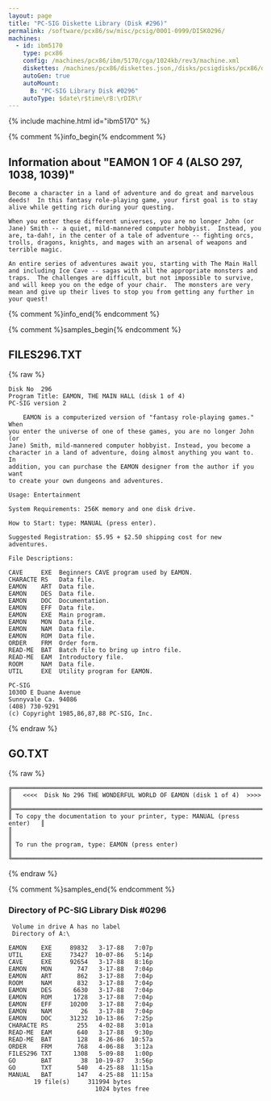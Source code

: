 ```yaml
---
layout: page
title: "PC-SIG Diskette Library (Disk #296)"
permalink: /software/pcx86/sw/misc/pcsig/0001-0999/DISK0296/
machines:
  - id: ibm5170
    type: pcx86
    config: /machines/pcx86/ibm/5170/cga/1024kb/rev3/machine.xml
    diskettes: /machines/pcx86/diskettes.json,/disks/pcsigdisks/pcx86/diskettes.json
    autoGen: true
    autoMount:
      B: "PC-SIG Library Disk #0296"
    autoType: $date\r$time\rB:\rDIR\r
---
```


{% include machine.html id="ibm5170" %}

{% comment %}info_begin{% endcomment %}

## Information about "EAMON 1 OF 4 (ALSO 297, 1038, 1039)"

    Become a character in a land of adventure and do great and marvelous
    deeds!  In this fantasy role-playing game, your first goal is to stay
    alive while getting rich during your questing.
    
    When you enter these different universes, you are no longer John (or
    Jane) Smith -- a quiet, mild-mannered computer hobbyist.  Instead, you
    are, ta-dah!, in the center of a tale of adventure -- fighting orcs,
    trolls, dragons, knights, and mages with an arsenal of weapons and
    terrible magic.
    
    An entire series of adventures await you, starting with The Main Hall
    and including Ice Cave -- sagas with all the appropriate monsters and
    traps.  The challenges are difficult, but not impossible to survive,
    and will keep you on the edge of your chair.  The monsters are very
    mean and give up their lives to stop you from getting any further in
    your quest!
{% comment %}info_end{% endcomment %}

{% comment %}samples_begin{% endcomment %}

## FILES296.TXT

{% raw %}
```
Disk No  296
Program Title: EAMON, THE MAIN HALL (disk 1 of 4)
PC-SIG version 2

    EAMON is a computerized version of "fantasy role-playing games." When
you enter the universe of one of these games, you are no longer John (or
Jane) Smith, mild-mannered computer hobbyist. Instead, you become a
character in a land of adventure, doing almost anything you want to. In
addition, you can purchase the EAMON designer from the author if you want
to create your own dungeons and adventures.

Usage: Entertainment

System Requirements: 256K memory and one disk drive.

How to Start: type: MANUAL (press enter).

Suggested Registration: $5.95 + $2.50 shipping cost for new adventures.

File Descriptions:

CAVE     EXE  Beginners CAVE program used by EAMON.
CHARACTE RS   Data file.
EAMON    ART  Data file.
EAMON    DES  Data file.
EAMON    DOC  Documentation.
EAMON    EFF  Data file.
EAMON    EXE  Main program.
EAMON    MON  Data file.
EAMON    NAM  Data file.
EAMON    ROM  Data file.
ORDER    FRM  Order form.
READ-ME  BAT  Batch file to bring up intro file.
READ-ME  EAM  Introductory file.
ROOM     NAM  Data file.
UTIL     EXE  Utility program for EAMON.

PC-SIG
1030D E Duane Avenue
Sunnyvale Ca. 94086
(408) 730-9291
(c) Copyright 1985,86,87,88 PC-SIG, Inc.

```
{% endraw %}

## GO.TXT

{% raw %}
```
╔═════════════════════════════════════════════════════════════════════════╗
║   <<<<  Disk No 296 THE WONDERFUL WORLD OF EAMON (disk 1 of 4)  >>>>    ║
╠═════════════════════════════════════════════════════════════════════════╣
║ To copy the documentation to your printer, type: MANUAL (press enter)   ║
║                                                                         ║
║ To run the program, type: EAMON (press enter)                           ║
╚═════════════════════════════════════════════════════════════════════════╝
```
{% endraw %}

{% comment %}samples_end{% endcomment %}

### Directory of PC-SIG Library Disk #0296

     Volume in drive A has no label
     Directory of A:\

    EAMON    EXE     89832   3-17-88   7:07p
    UTIL     EXE     73427  10-07-86   5:14p
    CAVE     EXE     92654   3-17-88   8:16p
    EAMON    MON       747   3-17-88   7:04p
    EAMON    ART       862   3-17-88   7:04p
    ROOM     NAM       832   3-17-88   7:04p
    EAMON    DES      6630   3-17-88   7:04p
    EAMON    ROM      1728   3-17-88   7:04p
    EAMON    EFF     10200   3-17-88   7:04p
    EAMON    NAM        26   3-17-88   7:04p
    EAMON    DOC     31232  10-13-86   7:25p
    CHARACTE RS        255   4-02-88   3:01a
    READ-ME  EAM       640   3-17-88   9:30p
    READ-ME  BAT       128   8-26-86  10:57a
    ORDER    FRM       768   4-06-88   3:12a
    FILES296 TXT      1308   5-09-88   1:00p
    GO       BAT        38  10-19-87   3:56p
    GO       TXT       540   4-25-88  11:15a
    MANUAL   BAT       147   4-25-88  11:15a
           19 file(s)     311994 bytes
                            1024 bytes free
